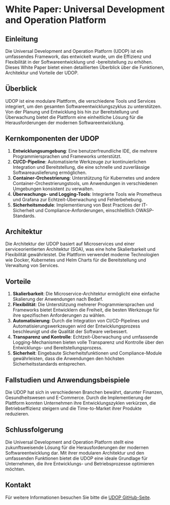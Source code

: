 # White Paper: Universal Development and Operation Platform

## Einleitung

Die Universal Development and Operation Platform (UDOP) ist ein umfassendes Framework, das entwickelt wurde, um die Effizienz und Flexibilität in der Softwareentwicklung und -bereitstellung zu erhöhen. Dieses White Paper bietet einen detaillierten Überblick über die Funktionen, Architektur und Vorteile der UDOP.

## Überblick

UDOP ist eine modulare Plattform, die verschiedene Tools und Services integriert, um den gesamten Softwareentwicklungszyklus zu unterstützen. Von der Planung und Entwicklung bis hin zur Bereitstellung und Überwachung bietet die Plattform eine einheitliche Lösung für die Herausforderungen der modernen Softwareentwicklung.

## Kernkomponenten der UDOP

1. **Entwicklungsumgebung**: Eine benutzerfreundliche IDE, die mehrere Programmiersprachen und Frameworks unterstützt.
2. **CI/CD-Pipeline**: Automatisierte Werkzeuge zur kontinuierlichen Integration und Bereitstellung, die eine schnelle und zuverlässige Softwareauslieferung ermöglichen.
3. **Container-Orchestrierung**: Unterstützung für Kubernetes und andere Container-Orchestrierungstools, um Anwendungen in verschiedenen Umgebungen konsistent zu verwalten.
4. **Überwachungs- und Logging-Tools**: Integrierte Tools wie Prometheus und Grafana zur Echtzeit-Überwachung und Fehlerbehebung.
5. **Sicherheitsmodule**: Implementierung von Best Practices der IT-Sicherheit und Compliance-Anforderungen, einschließlich OWASP-Standards.

## Architektur

Die Architektur der UDOP basiert auf Microservices und einer serviceorientierten Architektur (SOA), was eine hohe Skalierbarkeit und Flexibilität gewährleistet. Die Plattform verwendet moderne Technologien wie Docker, Kubernetes und Helm Charts für die Bereitstellung und Verwaltung von Services.

## Vorteile

1. **Skalierbarkeit**: Die Microservice-Architektur ermöglicht eine einfache Skalierung der Anwendungen nach Bedarf.
2. **Flexibilität**: Die Unterstützung mehrerer Programmiersprachen und Frameworks bietet Entwicklern die Freiheit, die besten Werkzeuge für ihre spezifischen Anforderungen zu wählen.
3. **Automatisierung**: Durch die Integration von CI/CD-Pipelines und Automatisierungswerkzeugen wird der Entwicklungsprozess beschleunigt und die Qualität der Software verbessert.
4. **Transparenz und Kontrolle**: Echtzeit-Überwachung und umfassende Logging-Mechanismen bieten volle Transparenz und Kontrolle über den Entwicklungs- und Bereitstellungsprozess.
5. **Sicherheit**: Eingebaute Sicherheitsfunktionen und Compliance-Module gewährleisten, dass die Anwendungen den höchsten Sicherheitsstandards entsprechen.

## Fallstudien und Anwendungsbeispiele

Die UDOP hat sich in verschiedenen Branchen bewährt, darunter Finanzen, Gesundheitswesen und E-Commerce. Durch die Implementierung der Plattform konnten Unternehmen ihre Entwicklungszyklen verkürzen, die Betriebseffizienz steigern und die Time-to-Market ihrer Produkte reduzieren.

## Schlussfolgerung

Die Universal Development and Operation Platform stellt eine zukunftsweisende Lösung für die Herausforderungen der modernen Softwareentwicklung dar. Mit ihrer modularen Architektur und den umfassenden Funktionen bietet die UDOP eine ideale Grundlage für Unternehmen, die ihre Entwicklungs- und Betriebsprozesse optimieren möchten.

## Kontakt

Für weitere Informationen besuchen Sie bitte die [UDOP GitHub-Seite](https://github.com/microtema/universal-development-and-operation-platform).
